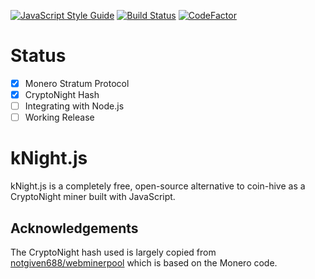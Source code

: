 [![JavaScript Style Guide](https://img.shields.io/badge/code_style-standard-brightgreen.svg)](https://standardjs.com)
[![Build Status](https://travis-ci.org/Block-Lab/kNight.js.svg?branch=master)](https://travis-ci.org/Block-Lab/kNight.js)
[![CodeFactor](https://www.codefactor.io/repository/github/block-lab/knight.js/badge)](https://www.codefactor.io/repository/github/block-lab/knight.js)

# Status

- [x] Monero Stratum Protocol
- [x] CryptoNight Hash
- [ ] Integrating with Node.js
- [ ] Working Release

# kNight.js

kNight.js is a completely free, open-source alternative to coin-hive as a CryptoNight miner built with JavaScript.

## Acknowledgements

The CryptoNight hash used is largely copied from [notgiven688/webminerpool](https://github.com/notgiven688/webminerpool/tree/master/hash_cn/webassembly) which is based on the Monero code.
